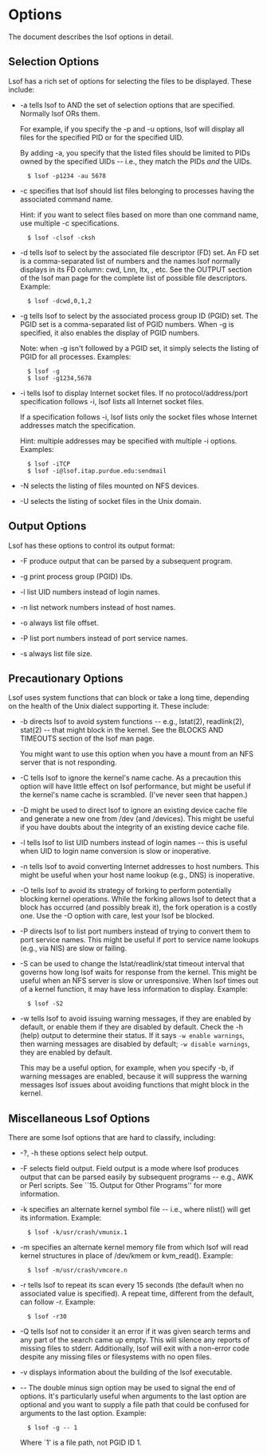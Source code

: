 # Options

The document describes the lsof options in detail.

## Selection Options

Lsof has a rich set of options for selecting the files to be
displayed.  These include:

- -a	tells lsof to AND the set of selection options that
	are specified.  Normally lsof ORs them.

	For example, if you specify the -p<PID> and -u<UID>
	options, lsof will display all files for the
	specified PID or for the specified UID.

	By adding -a, you specify that the listed files
	should be limited to PIDs owned by the specified
	UIDs -- i.e., they match the PIDs *and* the UIDs.

		$ lsof -p1234 -au 5678

- -c	specifies that lsof should list files belonging
	to processes having the associated command name.

	Hint: if you want to select files based on more than
	one command name, use multiple -c<name> specifications.

		$ lsof -clsof -cksh

- -d      tells lsof to select by the associated file descriptor
	(FD) set.  An FD set is a comma-separated list of
	numbers and the names lsof normally displays in
	its FD column:  cwd, Lnn, ltx, <number>, etc.  See
	the OUTPUT section of the lsof man page for the
	complete list of possible file descriptors.  Example:

		$ lsof -dcwd,0,1,2

- -g      tells lsof to select by the associated process
	group ID (PGID) set.  The PGID set is a comma-separated
	list of PGID numbers.  When -g is specified, it also
	enables the display of PGID numbers.

	Note: when -g isn't followed by a PGID set, it
	simply selects the listing of PGID for all processes.
	Examples:

		$ lsof -g
		$ lsof -g1234,5678

- -i	tells lsof to display Internet socket files.  If no
	protocol/address/port specification follows -i,
	lsof lists all Internet socket files.

	If a specification follows -i, lsof lists only the
	socket files whose Internet addresses match the
	specification.

	Hint: multiple addresses may be specified with
	multiple -i options.  Examples:

		$ lsof -iTCP
		$ lsof -i@lsof.itap.purdue.edu:sendmail

- -N	selects the listing of files mounted on NFS devices.

- -U	selects the listing of socket files in the Unix
	domain.


## Output Options

Lsof has these options to control its output format:

- -F	produce output that can be parsed by a subsequent
	program.

- -g	print process group (PGID) IDs.

- -l	list UID numbers instead of login names.

- -n	list network numbers instead of host names.

- -o	always list file offset.

- -P	list port numbers instead of port service names.

- -s	always list file size.

## Precautionary Options

Lsof uses system functions that can block or take a long time,
depending on the health of the Unix dialect supporting it.  These
include:

- -b	directs lsof to avoid system functions -- e.g.,
	lstat(2), readlink(2), stat(2) -- that might block
	in the kernel.  See the BLOCKS AND TIMEOUTS
	section of the lsof man page.

	You might want to use this option when you have
	a mount from an NFS server that is not responding.

- -C	tells lsof to ignore the kernel's name cache.  As
	a precaution this option will have little effect on
	lsof performance, but might be useful if the kernel's
	name cache is scrambled.  (I've never seen that
	happen.)

- -D	might be used to direct lsof to ignore an existing
	device cache file and generate a new one from /dev
	(and /devices).  This might be useful if you have
	doubts about the integrity of an existing device
	cache file.

- -l      tells lsof to list UID numbers instead of login
	names -- this is useful when UID to login name
	conversion is slow or inoperative.

- -n	tells lsof to avoid converting Internet addresses
	to host numbers.  This might be useful when your
	host name lookup (e.g., DNS) is inoperative.

- -O      tells lsof to avoid its strategy of forking to
	perform potentially blocking kernel operations.
	While the forking allows lsof to detect that a
	block has occurred (and possibly break it), the
	fork operation is a costly one.  Use the -O option
	with care, lest your lsof be blocked.

- -P      directs lsof to list port numbers instead of trying
	to convert them to port service names.  This might
	be useful if port to service name lookups (e.g.,
	via NIS) are slow or failing.

- -S      can be used to change the lstat/readlink/stat
	timeout interval that governs how long lsof waits
	for response from the kernel.  This might be useful
	when an NFS server is slow or unresponsive.  When
	lsof times out of a kernel function, it may have
	less information to display.  Example:

		$ lsof -S2

- -w	tells lsof to avoid issuing warning messages, if
	they are enabled by default, or enable them if they
	are disabled by default.  Check the -h (help) output
	to determine their status.  If it says `-w enable warnings`, then warning messages are disabled by
	default; `-w disable warnings`, they are enabled
	by default.

	This may be a useful option, for example, when you
	specify -b, if warning messages are enabled, because
	it will suppress the warning messages lsof issues
	about avoiding functions that might block in the
	kernel.

## Miscellaneous Lsof Options

There are some lsof options that are hard to classify, including:

- -?, -h	these options select help output.

- -F      selects field output.  Field output is a mode where
	lsof produces output that can be parsed easily by
	subsequent programs -- e.g., AWK or Perl scripts.
	See ``15. Output for Other Programs'' for more
	information.

- -k	specifies an alternate kernel symbol file -- i.e.,
	where nlist() will get its information.  Example:

		$ lsof -k/usr/crash/vmunix.1

- -m	specifies an alternate kernel memory file from
	which lsof will read kernel structures in place
	of /dev/kmem or kvm_read().  Example:

		$ lsof -m/usr/crash/vmcore.n

- -r	tells lsof to repeat its scan every 15 seconds (the
	default when no associated value is specified).  A
	repeat time, different from the default, can follow
	-r.  Example:

		$ lsof -r30

- -Q	tells lsof not to consider it an error if it was
	given search terms and any part of the search came
	up empty. This will silence any reports of missing
	files to stderr. Additionally, lsof will exit with
	a non-error code despite any missing files or
	filesystems with no open files.

- -v	displays information about the building of the
	lsof executable.

- --      The double minus sign option may be used to
	signal the end of options.  It's particularly useful
	when arguments to the last option are optional and
	you want to supply a file path that could be confused
	for arguments to the last option.  Example:

		$ lsof -g -- 1

	Where `1' is a file path, not PGID ID 1.
